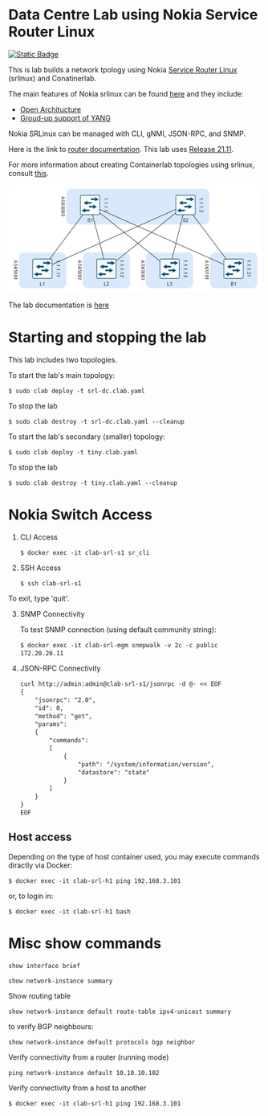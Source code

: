 # Data Centre Lab using Nokia Service Router Linux

[![Static Badge](https://img.shields.io/badge/Docs-github.io-blue)](https://martimy.github.io/clab_srl_dcn)

This is lab builds a network tpology using Nokia [Service Router Linux](https://www.nokia.com/networks/ip-networks/service-router-linux-NOS/) (srlinux) and Conatinerlab.

The main features of Nokia srlinux can be found [here](https://learn.srlinux.dev/) and they include:

- [Open Architucture](https://documentation.nokia.com/srlinux/SR_Linux_HTML_R21-11/Configuration_Basics_Guide/configb-apps.html)
- [Groud-up support of YANG](https://learn.srlinux.dev/programmability/)

Nokia SRLinux can be managed with CLI, gNMI, JSON-RPC, and SNMP.

Here is the link to [router documentation](https://documentation.nokia.com/srlinux/index.html). This lab uses [Release 21.11](https://documentation.nokia.com/srlinux/21-11/index.html).

For more information about creating Containerlab topologies using srlinux, consult [this](https://containerlab.dev/manual/kinds/srl/#__tabbed_1_5).


![Lab Topology](docs/spineleaf.png)

The lab documentation is [here](docs/index.md)

# Starting and stopping the lab


This lab includes two topologies. 

To start the lab's main topology:

```
$ sudo clab deploy -t srl-dc.clab.yaml
```

To stop the lab

```
$ sudo clab destroy -t srl-dc.clab.yaml --cleanup
```

To start the lab's secondary (smaller) topology:

```
$ sudo clab deploy -t tiny.clab.yaml
```

To stop the lab

```
$ sudo clab destroy -t tiny.clab.yaml --cleanup
```


# Nokia Switch Access

1. CLI Access

    ```
    $ docker exec -it clab-srl-s1 sr_cli
    ```

2. SSH Access

    ```
    $ ssh clab-srl-s1
    ```

To exit, type 'quit'.


3. SNMP Connectivity

    To test SNMP connection (using default community string):
    
    ```
    $ docker exec -it clab-srl-mgm snmpwalk -v 2c -c public 172.20.20.11
    ```

4. JSON-RPC Connectivity

    ```
    curl http://admin:admin@clab-srl-s1/jsonrpc -d @- << EOF
    {
        "jsonrpc": "2.0",
        "id": 0,
        "method": "get",
        "params":
        {
            "commands":
            [
                {
                    "path": "/system/information/version",
                    "datastore": "state"
                }
            ]
        }
    }
    EOF
    ```
## Host access

Depending on the type of host container used, you may execute commands diractly via Docker:

```
$ docker exec -it clab-srl-h1 ping 192.168.3.101
```

or, to login in:

```
$ docker exec -it clab-srl-h1 bash
```

# Misc show commands

```
show interface brief
```

```
show network-instance summary
```

Show routing table

```
show network-instance default route-table ipv4-unicast summary
```

to verify BGP neighbours:

```
show network-instance default protocols bgp neighbor
```

Verify connectivity from a router (running mode)

```
ping network-instance default 10.10.10.102
```

Verify connectivity from a host to another

```
$ docker exec -it clab-srl-h1 ping 192.168.3.101
```
